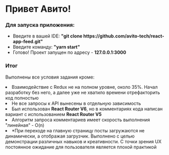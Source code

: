 <h1>Привет Авито!</h1>
    <h3>Для запуска приложения:</h3>
    <ul>
        <li>Введите в вашей IDE: <strong>"git clone https://github.com/avito-tech/react-app-feed.git"</strong></li>
        <li>Введите команду: <strong>"yarn start"</strong></li>
        <li>Готово! Проект запущен по адресу - <strong>127.0.0.1:3000</strong></li>
    </ul>
<h3>Итог</h3>
    <p>Выполнены все условия задания кроме:</p>
    <li>Взаимодействие с Redux не на полном уровне, около 35%. Начал разработку без него, а далее уже не хватило времени отрефакторить код полностью</li>
    <li>Не все запросы к API вынесены в отдельную зависимость</li>
    <li>Был использован <strong>React Router V6</strong>, но в комментариях кода написан вариант с использованием <strong>React Router V5</strong></li>
    <li>Алгоритм запроса комментариев имеет скорость выполнения "линейная" - O(n)</li>
    <li>*При переходе на главную страницу посты загружаются не динамически, а отображая загрузчик. Выполнено с целью демонстрации различных навыков и креативности. С точки зрения UX постоянное ожидание для пользователя является плохой практикой</li>
